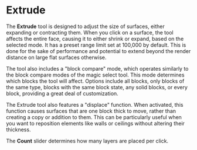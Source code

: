 # Extrude

The **Extrude** tool is designed to adjust the size of surfaces, either expanding or contracting them. When you click on a surface, the tool affects the entire face, causing it to either shrink or expand, based on the selected mode. It has a preset range limit set at 100,000 by default. This is done for the sake of performance and potential to extend beyond the render distance on large flat surfaces otherwise. 

The tool also includes a "block compare" mode, which operates similarly to the block compare modes of the magic select tool. This mode determines which blocks the tool will affect. Options include all blocks, only blocks of the same type, blocks with the same block state, any solid blocks, or every block, providing a great deal of customization.

The Extrude tool also features a "displace" function. When activated, this function causes surfaces that are one block thick to move, rather than creating a copy or addition to them. This can be particularly useful when you want to reposition elements like walls or ceilings without altering their thickness.

The **Count** slider determines how many layers are placed per click.
